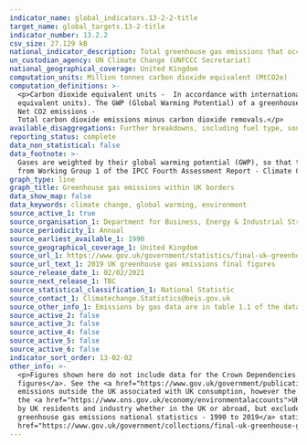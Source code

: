 ```yaml
---
indicator_name: global_indicators.13-2-2-title
target_name: global_targets.13-2-title
indicator_number: 13.2.2
csv_size: 27.129 kB
national_indicator_description: Total greenhouse gas emissions that occur within the UK’s borders.
un_custodian_agency: UN Climate Change (UNFCCC Secretariat)
national_geographical_coverage: United Kingdom
computation_units: Million tonnes carbon dioxide equivalent (MtCO2e)
computation_definitions: >-
  <p>Carbon dioxide equivalent units -  In accordance with international reporting and carbon trading protocols, each of these gases are weighted by their global warming potential (GWP), so that total greenhouse gas emissions can be reported on a consistent basis (in carbon dioxide
  equivalent units). The GWP (Global Warming Potential) of a greenhouse gas measures its effectiveness in global warming over 100 years relative to carbon dioxide. The GWPs used are from Working Group 1 of the IPCC Fourth Assessment Report - Climate Change 2007.<p>
  Net CO2 emissions -
  Total carbon dioxide emissions minus carbon dioxide removals.</p>
available_disaggregations: Further breakdowns, including fuel type, source sector, and end-user sector are available in the <a href="https://www.gov.uk/government/collections/final-uk-greenhouse-gas-emissions-national-statistics">UK greenhouse gas emissions final figures source data.
reporting_status: complete
data_non_statistical: false
data_footnote: >-
  Gases are weighted by their global warming potential (GWP), so that total greenhouse gas emissions can be reported on a consistent basis (in carbon dioxide equivalent units). The GWP for each gas is defined as its warming influence relative to that of carbon dioxide. The GWPs used are
  from Working Group 1 of the IPCC Fourth Assessment Report - Climate Change 2007.
graph_type: line
graph_title: Greenhouse gas emissions within UK borders
data_show_map: false
data_keywords: climate change, global warming, environment
source_active_1: true
source_organisation_1: Department for Business, Energy & Industrial Strategy (BEIS)
source_periodicity_1: Annual
source_earliest_available_1: 1990
source_geographical_coverage_1: United Kingdom
source_url_1: https://www.gov.uk/government/statistics/final-uk-greenhouse-gas-emissions-national-statistics-1990-to-2019
source_url_text_1: 2019 UK greenhouse gas emissions final figures
source_release_date_1: 02/02/2021
source_next_release_1: TBC
source_statistical_classification_1: National Statistic
source_contact_1: Climatechange.Statistics@beis.gov.uk
source_other_info_1: Emissions by gas data are in table 1.1 of the data tables
source_active_2: false
source_active_3: false
source_active_4: false
source_active_5: false
source_active_6: false
indicator_sort_order: 13-02-02
other_info: >-
  <p>Figures shown here do not include data for the Crown Dependencies and Overseas Territories, however, those data are available in the <a href="https://www.gov.uk/government/collections/final-uk-greenhouse-gas-emissions-national-statistics)">UK greenhouse gas emissions final
  figures</a>. See the <a href="https://www.gov.uk/government/publications/uk-greenhouse-gas-emissions-explanatory-notes">UK greenhouse gas emissions</a> background quality report for information on quality and methodology.<p></p>The figures presented here do not include estimates of
  emissions outside the UK associated with UK consumption, however the Department for Environment, Food and Rural Affairs (DEFRA) publishes estimates of the <a href="https://www.gov.uk/government/statistics/uks-carbon-footprint">UK’s carbon footprint</a> annually. Emissions as measured by
  the <a href="https://www.ons.gov.uk/economy/environmentalaccounts">UK Environmental Accounts</a>, published by the Office for National Statistics (ONS) measure greenhouse gas emissions on what is referred to as a “residents” basis. This means that the figures represent emissions caused
  by UK residents and industry whether in the UK or abroad, but exclude emissions within the UK that can be attributed to overseas residents and businesses.  The <a href="https://www.gov.uk/government/statistics/final-uk-greenhouse-gas-emissions-national-statistics-1990-to-2019">Final UK
  greenhouse gas emissions national statistics - 1990 to 2019</a> statistical release includes an outline of the differences between the three approaches.<p></p>Uncertainty levels for the UK estimates shown here can be found in table 4.1 of the <a
  href="https://www.gov.uk/government/collections/final-uk-greenhouse-gas-emissions-national-statistics">UK greenhouse gas emissions final figures</a>.</p> Data follows the UN specification for this indicator. This indicator has been identified in collaboration with topic experts.
---
```

